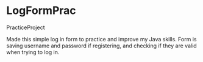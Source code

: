 # LogFormPrac
PracticeProject

Made this simple log in form to practice and improve my Java skills.
Form is saving username and password if registering, and checking if they are valid when trying to log in.
